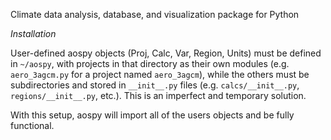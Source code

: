 Climate data analysis, database, and visualization package for Python

*Installation*

User-defined aospy objects (Proj, Calc, Var, Region, Units) must be defined in `~/aospy`, with projects in that directory as their own modules (e.g. `aero_3agcm.py` for a project named `aero_3agcm`), while the others must be subdirectories and stored in `__init__.py` files (e.g. `calcs/__init__.py`, `regions/__init__.py`, etc.).  This is an imperfect and temporary solution.

With this setup, aospy will import all of the users objects and be fully functional.
